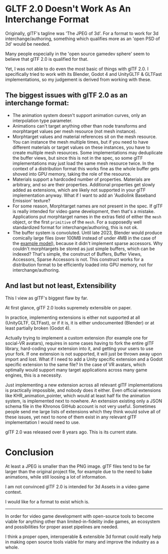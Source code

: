 
# GLTF 2.0 Doesn't Work As An Interchange Format

Originally, glTF's tagline was 'The JPEG of 3d'. For a format to work for 3d interchange/authoring, something which qualifies more as an 'open PSD of 3d' would be needed.

Many people especially in the 'open source gamedev sphere' seem to believe that glTF 2.0 is qualified for that.

Yet, I was not able to do even the most basic of things with glTF 2.0. I specifically tried to work with its Blender, Godot 4 and UnityGLTF & GLTFast implementations, so my judgement is derived from working with these.

## The biggest issues with glTF 2.0 as an interchange format:
* The animation system doesn't support animation curves, only an interpolation type parameter.
* Animations can't target anything other than node transforms and morphtarget values per mesh resource (not mesh instance).
* Morphtarget values and material references sit on the mesh resource. You can instance the mesh multiple times, but if you need to have different materials or target values on these instances, you have to create multiple mesh resources. Some implementations may deduplicate the buffer views, but since this is not in the spec, so some glTF implementations may just load the same mesh resource twice. In the context of a distribution format this works fine as the whole buffer gets shoved into GPU memory, taking the role of the resource.
* Materials support a hardcoded number of properties. Materials are arbitrary, and so are their properties. Additional properties get slowly added as extensions, which are likely not supported in your glTF implementation anyway. What if I want to add an 'Audiolink Baseband Emission' texture?
* For some reason, Morphtarget names are not present in the spec. If glTF is really intended for video game development, then that's a mistake. Applications put morphtarget names in the extras field of either the `mesh` object, or the first `primitive` of the `mesh`. For a supposedly well standardized format for interchange/authoring, this is not ok.
* The buffer system is convoluted. Until late 2023, Blender would produce comically large files (over 100MB instead of under 4MB in the case of the [example model](https://emperorofmars.itch.io/stf-avatar-showcase)), because it didn't implement sparse accessors. Why couldn't morphtargets be stored as just simple buffers, which can be indexed? That's simple, the construct of Buffers, Buffer Views, Accessors, Sparse Accessors is not. This construct works for a distribution format to be efficiently loaded into GPU memory, not for interchange/authoring.

## And last but not least, Extensibility
This I view as glTF's biggest flaw by far.

At first glance, glTF 2.0 looks supremely extensible on paper.

In practice, implementing extensions is either not supported at all (UnityGLTF, GLTFast), or if it is, it is either undocumented (Blender) or at least partially broken (Godot 4).

Actually trying to implement a custom extension (for example one for social-VR avatars), requires in some cases having to fork the entire glTF library, hard-coding your extension into it, and getting your users to use your fork.
If one extension is not supported, it will just be thrown away upon import and lost. What if I need to add a Unity specific extension and a Godot specific extension to the same file? In the case of VR avatars, which optimally would support many target applications across many game engines, this is a necessity.

Just implementing a new extension across all relevant glTF implementations is practically impossible, and nobody does it either. Even official extensions like KHR_animation_pointer, which would at least half fix the animation system, is implemented next to nowhere. An extension existing only a JSON schema file in the Khronos GitHub account is not very useful.
Sometimes people send me large lists of extensions which they think would solve all of these issues, yet next to none of them exist in any relevant glTF implementation I would need to use.

glTF 2.0 was released over 8 years ago. This is its current state.

# Conclusion
At least a JPEG is smaller than the PNG image. glTF files tend to be far larger than the original project file, for example due to the need to bake animations, while still loosing a lot of information.

I am not convinced glTF 2.0 is intended for 3d Assets in a video game context.

I would like for a format to exist which is.

---
In order for video game development with open-source tools to become viable for anything other than limited-in-fidelity indie games, an ecosystem and possibilities for proper asset pipelines are needed.

I think a proper open, interoperable & extensible 3d format could really help in making open source tools viable for many and improve the industry as a whole.
